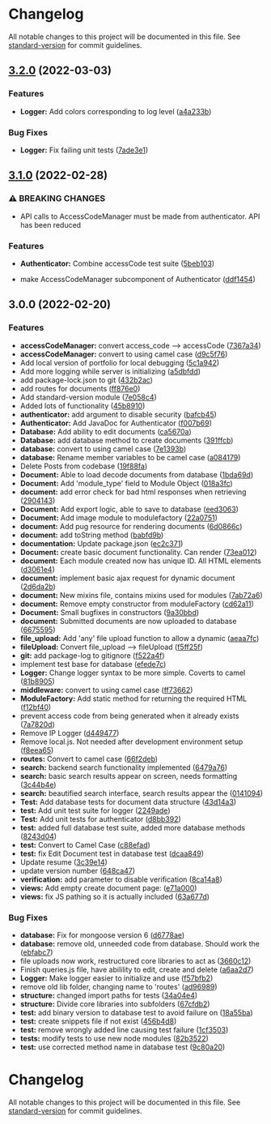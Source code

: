 # Changelog

All notable changes to this project will be documented in this file. See [standard-version](https://github.com/conventional-changelog/standard-version) for commit guidelines.

## [3.2.0](https://github.com/strigiforme/code_portfolio/compare/v3.1.0...v3.2.0) (2022-03-03)


### Features

* **Logger:** Add colors corresponding to log level ([a4a233b](https://github.com/strigiforme/code_portfolio/commit/a4a233b41b882e9a3591e5b355d7e05464e92383))


### Bug Fixes

* **Logger:** Fix failing unit tests ([7ade3e1](https://github.com/strigiforme/code_portfolio/commit/7ade3e13c0090629e9f8d76d85a4e4d8b112cc40))

## [3.1.0](https://github.com/strigiforme/code_portfolio/compare/v3.0.0...v3.1.0) (2022-02-28)


### ⚠ BREAKING CHANGES

* API calls to AccessCodeManager must be made from
authenticator. API has been reduced

### Features

* **Authenticator:** Combine accessCode test suite ([5beb103](https://github.com/strigiforme/code_portfolio/commit/5beb10302cf25f630b67c8be56c1d44cbf7098e3))


* make AccessCodeManager subcomponent of Authenticator ([ddf1454](https://github.com/strigiforme/code_portfolio/commit/ddf145409524a69adcb7665db9d1c88f232dea2d))

## 3.0.0 (2022-02-20)


### Features

* **accessCodeManager:** convert access_code --> accessCode ([7367a34](https://github.com/strigiforme/code_portfolio/commit/7367a34267a9bf9393a113ea1e67939b55525b0a))
* **accessCodeManager:** convert to using camel case ([d9c5f76](https://github.com/strigiforme/code_portfolio/commit/d9c5f76d66ff8aa37baad827fd1d9a78c3bd5662))
* Add local version of portfolio for local debugging ([5c1a942](https://github.com/strigiforme/code_portfolio/commit/5c1a9423b3b4e355e67f5bc35716bb9b1b1dfcd7))
* Add more logging while server is initializing ([a5dbfdd](https://github.com/strigiforme/code_portfolio/commit/a5dbfddedc10e5d4331ff0f6c8c31bc81e5070e1))
* add package-lock.json to git ([432b2ac](https://github.com/strigiforme/code_portfolio/commit/432b2acbf20acdc23166fa19ff4f2c6bfea0c6ac))
* add routes for documents ([ff876e0](https://github.com/strigiforme/code_portfolio/commit/ff876e028935fc42c3006f4494400b7c4a2a7e19))
* Add standard-version module ([7e058c4](https://github.com/strigiforme/code_portfolio/commit/7e058c48b049c4788e5b326416c0e15066f356b9))
* Added lots of functionality ([45b8910](https://github.com/strigiforme/code_portfolio/commit/45b8910937f054c03f94dac88265590beadd0076))
* **authenticator:** add argument to disable security ([bafcb45](https://github.com/strigiforme/code_portfolio/commit/bafcb458ef1ed3f4f6213612add84ce466da9ece))
* **Authenticator:** Add JavaDoc for Authenticator ([f007b69](https://github.com/strigiforme/code_portfolio/commit/f007b697029c5c801d1795fd13126cd295ef6a73))
* **Database:** Add ability to edit documents ([ca5670a](https://github.com/strigiforme/code_portfolio/commit/ca5670a23a8aea47f898584214914d7fac82d455))
* **Database:** add database method to create documents ([391ffcb](https://github.com/strigiforme/code_portfolio/commit/391ffcbaa06cd58182f6ba70a6baf28bf1e546ee))
* **database:** convert to using camel case ([7e1393b](https://github.com/strigiforme/code_portfolio/commit/7e1393b1359486a719e859bd5cba60b9c85c576c))
* **database:** Rename member variables to be camel case ([a084179](https://github.com/strigiforme/code_portfolio/commit/a084179987dfb45b9a2d7e777ea2359371a3316e))
* Delete Posts from codebase ([19f88fa](https://github.com/strigiforme/code_portfolio/commit/19f88fa61e03bd8ab7c233c062d6a640e3f0bdee))
* **Document:** Able to load decode documents from database ([1bda69d](https://github.com/strigiforme/code_portfolio/commit/1bda69deb90f9641ff48d232da85e8a215348302))
* **Document:** Add 'module_type' field to Module Object ([018a3fc](https://github.com/strigiforme/code_portfolio/commit/018a3fc3dd37dd7429ea3d7dc3aedcfd8643fe4f))
* **document:** add error check for bad html responses when retrieving ([2904143](https://github.com/strigiforme/code_portfolio/commit/2904143a20d26bdc9accb0319d683988fd389d15))
* **Document:** Add export logic, able to save to database ([eed3063](https://github.com/strigiforme/code_portfolio/commit/eed3063af7f987357bcce856369b8b6a5deeddcd))
* **Document:** Add image module to modulefactory ([22a0751](https://github.com/strigiforme/code_portfolio/commit/22a07516dadb6f7045a099b41c3840c67f0d1933))
* **document:** Add pug resource for rendering documents ([6d0866c](https://github.com/strigiforme/code_portfolio/commit/6d0866c92cdf4e5b1b8e1816c9622f84344d500e))
* **document:** add toString method ([babfd9b](https://github.com/strigiforme/code_portfolio/commit/babfd9b3665cb8d846ec4b306c5ba21dd30865e4))
* **documentation:** Update package.json ([ec2c371](https://github.com/strigiforme/code_portfolio/commit/ec2c3711f4865c2f8d3e96d78881431001b51068))
* **Document:** create basic document functionality. Can render ([73ea012](https://github.com/strigiforme/code_portfolio/commit/73ea01228ea17ee8dae06ddd8594bb5e688e6037))
* **document:** Each module created now has unique ID. All HTML elements ([d3061e4](https://github.com/strigiforme/code_portfolio/commit/d3061e4ea33be2c4af5f096537981b5ce7ca3991))
* **document:** implement basic ajax request for dynamic document ([2d6da2b](https://github.com/strigiforme/code_portfolio/commit/2d6da2bfbe1e3c65170efb55969afbad8826291a))
* **document:** New mixins file, contains mixins used for modules ([7ab72a6](https://github.com/strigiforme/code_portfolio/commit/7ab72a65a473d16b5af61add1478b0c9eba5986a))
* **document:** Remove empty constructor from moduleFactory ([cd62a11](https://github.com/strigiforme/code_portfolio/commit/cd62a11ff8a9b058918be35aab5c3ee6bdf95ddf))
* **Document:** Small bugfixes in constructors ([9a30bbd](https://github.com/strigiforme/code_portfolio/commit/9a30bbd483873cf6df4f738a1864b25bb0a57fe5))
* **document:** Submitted documents are now uploaded to database ([6675595](https://github.com/strigiforme/code_portfolio/commit/66755957868315e787e50d91bf5de2d30717bc94))
* **file_upload:** Add 'any' file upload function to allow a dynamic ([aeaa7fc](https://github.com/strigiforme/code_portfolio/commit/aeaa7fc831d50ee7ba592bea49d81e3f97096d27))
* **fileUpload:** Convert file_upload --> fileUpload ([f5ff25f](https://github.com/strigiforme/code_portfolio/commit/f5ff25f437deaecfa10960da35c5cf2c27dfe569))
* **git:** add package-log to gitignore ([f522a4f](https://github.com/strigiforme/code_portfolio/commit/f522a4f4a419205109eab4d447dc284c08b1b1f7))
* implement test base for database ([efede7c](https://github.com/strigiforme/code_portfolio/commit/efede7c1a40b016cb8f35f2fef4946b5b0d0dc70))
* **Logger:** Change logger syntax to be more simple. Coverts to camel ([81b8905](https://github.com/strigiforme/code_portfolio/commit/81b8905f60692ced22f28c4c5d456900b51b75a9))
* **middleware:** convert to using camel case ([ff73662](https://github.com/strigiforme/code_portfolio/commit/ff73662bcd77d4e4099779a542ab3e49a67a3f97))
* **ModuleFactory:** Add static method for returning the required HTML ([f12bf40](https://github.com/strigiforme/code_portfolio/commit/f12bf40aa6d44f8a6f66c49f9685708d480af5e1))
* prevent access code from being generated when it already exists ([7a7820d](https://github.com/strigiforme/code_portfolio/commit/7a7820df36b5181b90b6f4ea11b0babbcc1c35b5))
* Remove IP Logger ([d449477](https://github.com/strigiforme/code_portfolio/commit/d449477ac7700981fca75d1ed5f16f8a1c41503f))
* Remove local.js. Not needed after development environment setup ([f8eea65](https://github.com/strigiforme/code_portfolio/commit/f8eea65c475ff1e626bc6799d0efb10d1563d9c8))
* **routes:** Convert to camel case ([66f2deb](https://github.com/strigiforme/code_portfolio/commit/66f2deb5cae7812e652770c3ede1a3f6aa546576))
* **search:** backend search functionality implemented ([6479a76](https://github.com/strigiforme/code_portfolio/commit/6479a76aed3b9fa6c5a77ab22d04870cc9e33828))
* **search:** basic search results appear on screen, needs formatting ([3c44b4e](https://github.com/strigiforme/code_portfolio/commit/3c44b4ef08453e482a563a6fa0fc82012f255e18))
* **search:** beautified search interface, search results appear the ([0141094](https://github.com/strigiforme/code_portfolio/commit/0141094c2350a01a7d73fede0d9149c402e10658))
* **Test:** Add database tests for document data structure ([43d14a3](https://github.com/strigiforme/code_portfolio/commit/43d14a3051dc12f2f139bdc53af225b594ae3f5b))
* **test:** Add unit test suite for logger ([2249ade](https://github.com/strigiforme/code_portfolio/commit/2249ade4e64b5b4d7eab6149829f8ab3cd16fb47))
* **Test:** Add unit tests for authenticator ([d8bb392](https://github.com/strigiforme/code_portfolio/commit/d8bb392e5892491af44a46bd8af81d4b234e7929))
* **test:** added full database test suite, added more database methods ([8243d04](https://github.com/strigiforme/code_portfolio/commit/8243d04324cdc132b77c5676187527e7c82ae2fe))
* **test:** Convert to Camel Case ([c88efad](https://github.com/strigiforme/code_portfolio/commit/c88efad257ca8fcfeba8cbe94d7eea5dbde5c835))
* **test:** fix Edit Document test in database test ([dcaa849](https://github.com/strigiforme/code_portfolio/commit/dcaa849d386b5710962c46d816c16c5f81497b2a))
* Update resume ([3c39e14](https://github.com/strigiforme/code_portfolio/commit/3c39e14f7573db5bd0dd455e0a79b71d2b709c2b))
* update version number ([648ca47](https://github.com/strigiforme/code_portfolio/commit/648ca470a0e0b1482b2ccedd17246a35f9786084))
* **verification:** add parameter to disable verification ([8ca14a8](https://github.com/strigiforme/code_portfolio/commit/8ca14a8ecda574afc66b2056dafc7762b3fb9766))
* **views:** Add empty create document page: ([e71a000](https://github.com/strigiforme/code_portfolio/commit/e71a0005008711ecb2f3782669b4b289563303a6))
* **views:** fix JS pathing so it is actually included ([63a677d](https://github.com/strigiforme/code_portfolio/commit/63a677dfedbd90a57228e2c2fd1c83011aa45624))


### Bug Fixes

* **database:** Fix for mongoose version 6 ([d6778ae](https://github.com/strigiforme/code_portfolio/commit/d6778ae198f97ac1a9f829a8fe33eafeed5f67aa))
* **database:** remove old, unneeded code from database. Should work the ([ebfabc7](https://github.com/strigiforme/code_portfolio/commit/ebfabc75fcad4a06641d44fde49c2c6dae3b541b))
* file uploads now work, restructured core libraries to act as ([3660c12](https://github.com/strigiforme/code_portfolio/commit/3660c12aebd8271646d9901289faae7af01c355a))
* Finish queries.js file, have abilility to edit, create and delete ([a6aa2d7](https://github.com/strigiforme/code_portfolio/commit/a6aa2d7b61b7b62945f787235eec0d230d774ade))
* **Logger:** Make logger easier to initialize and use ([f57bfb2](https://github.com/strigiforme/code_portfolio/commit/f57bfb2750651a73eb33c40faee63f3dafd51a3c))
* remove old lib folder, changing name to 'routes' ([ad96989](https://github.com/strigiforme/code_portfolio/commit/ad969895c2fd3ecbe4e67c2ed0e09f076ac8bd3d))
* **structure:** changed import paths for tests ([34a04e4](https://github.com/strigiforme/code_portfolio/commit/34a04e496ff46578d998b6f9a4c2bde9af5afd7c))
* **structure:** Divide core libraries into subfolders ([67cfdb2](https://github.com/strigiforme/code_portfolio/commit/67cfdb27c26afba5dde36f8fdb67c6a6a4d1bad0))
* **test:** add binary version to database test to avoid failure on ([18a55ba](https://github.com/strigiforme/code_portfolio/commit/18a55ba32ff9c67d0f82ca586d88a68954a15828))
* **test:** create snippets file if not exist ([456b4d8](https://github.com/strigiforme/code_portfolio/commit/456b4d892d3724887d8082a29f82358ae65fec22))
* **test:** remove wrongly added line causing test failure ([1cf3503](https://github.com/strigiforme/code_portfolio/commit/1cf350322cf6f50c28705402a0c7630199ce5d53))
* **tests:** modify tests to use new node modules ([82b3522](https://github.com/strigiforme/code_portfolio/commit/82b35226584c24d9442a4b56048511b471337cca))
* **test:** use corrected method name in database test ([9c80a20](https://github.com/strigiforme/code_portfolio/commit/9c80a202bbab6677756a4f3e741d977eb9bd6e55))

# Changelog

All notable changes to this project will be documented in this file. See [standard-version](https://github.com/conventional-changelog/standard-version) for commit guidelines.

